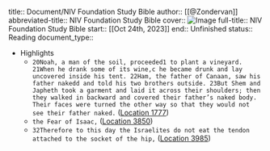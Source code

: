 title:: Document/NIV Foundation Study Bible
author:: [[@Zondervan]]
abbreviated-title:: NIV Foundation Study Bible 
cover:: ![Image](https://images-na.ssl-images-amazon.com/images/I/41h4dNT-MeL._SL200_.jpg)
full-title:: NIV Foundation Study Bible
start:: [[Oct 24th, 2023]]
end:: Unfinished
status:: Reading
document_type::
- Highlights
	- ```20Noah, a man of the soil, proceeded1 to plant a vineyard. 21When he drank some of its wine,c he became drunk and lay uncovered inside his tent. 22Ham, the father of Canaan, saw his father nakedd and told his two brothers outside. 23But Shem and Japheth took a garment and laid it across their shoulders; then they walked in backward and covered their father’s naked body. Their faces were turned the other way so that they would not see their father naked.``` ([Location 1777](https://readwise.io/to_kindle?action=open&asin=B00UF7WBGY&location=1777))
	- ```the Fear of Isaac,``` ([Location 3850](https://readwise.io/to_kindle?action=open&asin=B00UF7WBGY&location=3850))
	- ```32Therefore to this day the Israelites do not eat the tendon attached to the socket of the hip,``` ([Location 3985](https://readwise.io/to_kindle?action=open&asin=B00UF7WBGY&location=3985))